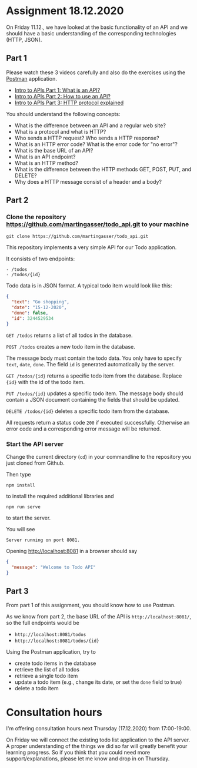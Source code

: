 # Assignment 18.12.2020

On Friday 11.12., we have looked at the basic functionality of an API and we should have a basic understanding of the corresponding technologies (HTTP, JSON).

## Part 1

Please watch these 3 videos carefully and also do the exercises using the [Postman](https://www.postman.com/) application.

- [Intro to APIs Part 1: What is an API?](https://www.youtube.com/watch?v=iFMLyMgCUTs)
- [Intro to APIs Part 2: How to use an API?](https://www.youtube.com/watch?v=jCadnlO9xSQ)
- [Intro to APIs Part 3: HTTP protocol explained](https://www.youtube.com/watch?v=FAnuh0_BU4c&t=34s)

You should understand the following concepts:
- What is the difference between an API and a regular web site?
- What is a protocol and what is HTTP?
- Who sends a HTTP request? Who sends a HTTP response?
- What is an HTTP error code? What is the error code for "no error"?
- What is the base URL of an API?
- What is an API endpoint?
- What is an HTTP method?
- What is the difference between the HTTP methods GET, POST, PUT, and DELETE?
- Why does a HTTP message consist of a header and a body?


## Part 2

### Clone the repository https://github.com/martingasser/todo_api.git to your machine

```
git clone https://github.com/martingasser/todo_api.git
```

This repository implements a very simple API for our Todo application.

It consists of two endpoints:

```
- /todos
- /todos/{id}
```

Todo data is in JSON format. A typical todo item would look like this:

```json
{
  "text": "Go shopping",
  "date": "15-12-2020",
  "done": false,
  "id": 3244529534
}
```

`GET /todos` returns a list of all todos in the database.

`POST /todos` creates a new todo item in the database.

The message body must contain the todo data. You only have to specify `text`, `date`, `done`. The field `id` is generated automatically by the server.

`GET /todos/{id}` returns a specific todo item from the database. Replace `{id}` with the id of the todo item.

`PUT /todos/{id}` updates a specific todo item. The message body should contain a JSON document containing the fields that should be updated.

`DELETE /todos/{id}` deletes a specific todo item from the database.

All requests return a status code `200` if executed successfully. Otherwise an error code and a corresponding error message will be returned.

### Start the API server

Change the current directory (`cd`) in your commandline to the repository you just cloned from Github.

Then type

```
npm install
```

to install the required additional libraries and

```
npm run serve
```

to start the server.

You will see

```
Server running on port 8081.
```

Opening [http://localhost:8081](http://localhost:8081) in a browser should say

```json
{
  "message": "Welcome to Todo API"
}
```

## Part 3

From part 1 of this assignment, you should know how to use Postman.

As we know from part 2, the base URL of the API is `http://localhost:8081/`, so the full endpoints would be

- `http://localhost:8081/todos`
- `http://localhost:8081/todos/{id}`

Using the Postman application, try to
- create todo items in the database
- retrieve the list of all todos
- retrieve a single todo item
- update a todo item (e.g., change its date, or set the `done` field to true)
- delete a todo item

# Consultation hours

I'm offering consultation hours next Thursday (17.12.2020) from 17:00-19:00.

On Friday we will connect the existing todo list application to the API server. A proper understanding of the things we did so far will greatly 
benefit your learning progress. So if you think that you could need more support/explanations, please let me know and drop in on Thursday.
